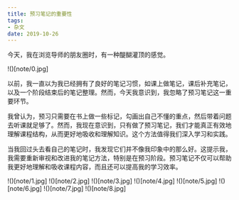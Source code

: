 ```yaml
---
title: 预习笔记的重要性
tags:
- 杂文
date: 2019-10-26
---
```


今天，我在浏览导师的朋友圈时，有一种醍醐灌顶的感觉。

!()[note/0.jpg]

以前，我一直以为我已经拥有了良好的笔记习惯，如课上做笔记，课后补充笔记，以及一个阶段结束后的笔记整理。然而，今天我意识到，我忽略了预习笔记这一重要环节。

我曾认为，预习只需要在书上做一些标记，勾画出自己不懂的重点，然后带着问题去听课就足够了。然而，我现在意识到，只有做了预习笔记，我们才能真正有效地理解课程结构，从而更好地吸收和理解知识。这个方法值得我们深入学习和实践。

当我回过头去看自己的笔记时，我发现它们并不像我印象中的那么好。这提示我，我需要重新审视和改进我的笔记方法，特别是在预习阶段。预习笔记不仅可以帮助我更好地理解和吸收课程内容，而且还可以提高我的学习效率。

!()[note/1.jpg]
!()[note/2.jpg]
!()[note/3.jpg]
!()[note/4.jpg]
!()[note/5.jpg]
!()[note/6.jpg]
!()[note/7.jpg]
!()[note/8.jpg]